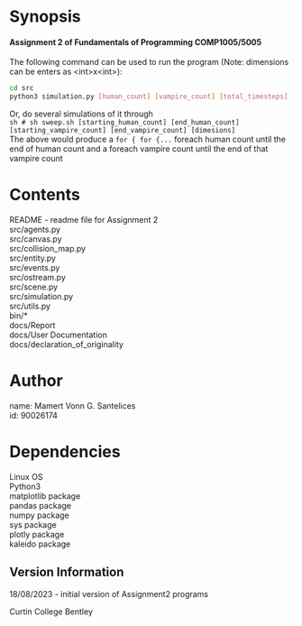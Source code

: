 # Synopsis

#### Assignment 2 of Fundamentals of Programming COMP1005/5005

The following command can be used to run the program (Note: dimensions can be enters as \<int\>x\<int\>):
``` sh # 
cd src
python3 simulation.py [human_count] [vampire_count] [total_timesteps] [dimensions] [seed]
```
Or, do several simulations of it through<br/>
`sh # sh sweep.sh [starting_human_count] [end_human_count] [starting_vampire_count] [end_vampire_count] [dimesions]`<br/>
The above would produce a `for { for {...` foreach human count until the end of human count and a foreach vampire count until the end of that vampire count 

# Contents

README - readme file for Assignment 2<br>
src/agents.py<br>
src/canvas.py<br>
src/collision_map.py<br>
src/entity.py<br>
src/events.py<br>
src/ostream.py<br>
src/scene.py<br>
src/simulation.py<br>
src/utils.py<br>
bin/*<br>
docs/Report<br>
docs/User Documentation<br>
docs/declaration_of_originality

# Author

name: Mamert Vonn G. Santelices<br>
id:   90026174

# Dependencies

Linux OS<br>
Python3<br>
matplotlib package<br>
pandas package<br>
numpy package<br>
sys package<br>
plotly package<br>
kaleido package

## Version Information

18/08/2023 - initial version of Assignment2 programs

Curtin College
Bentley
